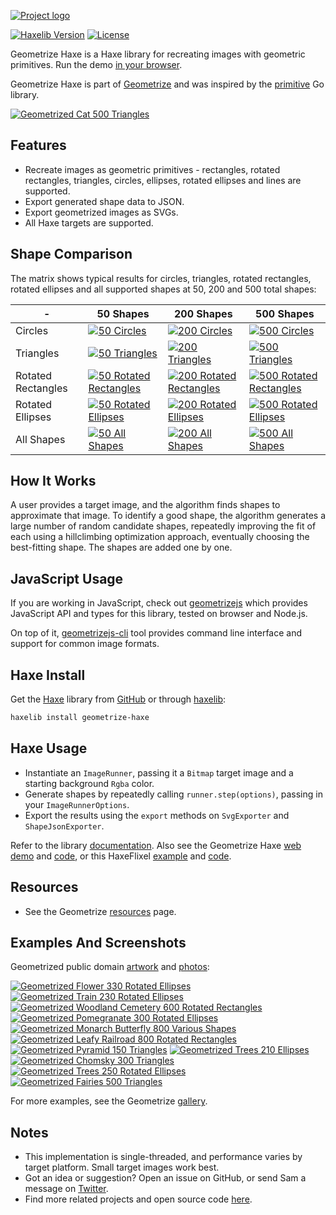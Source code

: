 [![Project logo](https://github.com/Tw1ddle/geometrize-haxe/blob/master/screenshots/logo.png?raw=true "Geometrize Haxe - recreating images as geometric shapes logo")](https://www.geometrize.co.uk/)

[![Haxelib Version](https://img.shields.io/github/tag/Tw1ddle/geometrize-haxe.svg?style=flat-square&label=haxelib)](https://lib.haxe.org/p/geometrize-haxe)
[![License](https://img.shields.io/:license-mit-blue.svg?style=flat-square)](https://github.com/Tw1ddle/geometrize-haxe/blob/master/LICENSE)

Geometrize Haxe is a Haxe library for recreating images with geometric primitives. Run the demo [in your browser](https://www.samcodes.co.uk/project/geometrize-haxe-web/).

Geometrize Haxe is part of [Geometrize](https://www.geometrize.co.uk/) and was inspired by the [primitive](https://github.com/fogleman/primitive) Go library.

[![Geometrized Cat 500 Triangles](https://github.com/Tw1ddle/geometrize-haxe/blob/master/screenshots/cat.gif?raw=true "Geometrized Cat - 500 Geometric Primitives")](https://www.geometrize.co.uk/)

## Features
* Recreate images as geometric primitives - rectangles, rotated rectangles, triangles, circles, ellipses, rotated ellipses and lines are supported.
* Export generated shape data to JSON.
* Export geometrized images as SVGs.
* All Haxe targets are supported.

## Shape Comparison

The matrix shows typical results for circles, triangles, rotated rectangles, rotated ellipses and all supported shapes at 50, 200 and 500 total shapes:

| -                  | 50 Shapes     | 200 Shapes    | 500 Shapes   |
| ------------------ | ------------- | ------------- | ------------ |
| Circles            | [![50 Circles](https://github.com/Tw1ddle/geometrize-haxe/blob/master/screenshots/seagull_50_circles.png?raw=true)](https://www.geometrize.co.uk/) | [![200 Circles](https://github.com/Tw1ddle/geometrize-haxe/blob/master/screenshots/seagull_200_circles.png?raw=true)](https://www.geometrize.co.uk/) | [![500 Circles](https://github.com/Tw1ddle/geometrize-haxe/blob/master/screenshots/seagull_500_circles.png?raw=true)](https://www.geometrize.co.uk/) |
| Triangles          | [![50 Triangles](https://github.com/Tw1ddle/geometrize-haxe/blob/master/screenshots/seagull_50_triangles.png?raw=true)](https://www.geometrize.co.uk/) | [![200 Triangles](https://github.com/Tw1ddle/geometrize-haxe/blob/master/screenshots/seagull_200_triangles.png?raw=true)](https://www.geometrize.co.uk/) | [![500 Triangles](https://github.com/Tw1ddle/geometrize-haxe/blob/master/screenshots/seagull_500_triangles.png?raw=true)](https://www.geometrize.co.uk/) |
| Rotated Rectangles | [![50 Rotated Rectangles](https://github.com/Tw1ddle/geometrize-haxe/blob/master/screenshots/seagull_50_rotated_rectangles.png?raw=true)](https://www.geometrize.co.uk/) | [![200 Rotated Rectangles](https://github.com/Tw1ddle/geometrize-haxe/blob/master/screenshots/seagull_200_rotated_rectangles.png?raw=true)](https://www.geometrize.co.uk/) | [![500 Rotated Rectangles](https://github.com/Tw1ddle/geometrize-haxe/blob/master/screenshots/seagull_500_rotated_rectangles.png?raw=true)](https://www.geometrize.co.uk/) |
| Rotated Ellipses   | [![50 Rotated Ellipses](https://github.com/Tw1ddle/geometrize-haxe/blob/master/screenshots/seagull_50_rotated_ellipses.png?raw=true)](https://www.geometrize.co.uk/) | [![200 Rotated Ellipses](https://github.com/Tw1ddle/geometrize-haxe/blob/master/screenshots/seagull_200_rotated_ellipses.png?raw=true)](https://www.geometrize.co.uk/) | [![500 Rotated Ellipses](https://github.com/Tw1ddle/geometrize-haxe/blob/master/screenshots/seagull_500_rotated_ellipses.png?raw=true)](https://www.geometrize.co.uk/) |
| All Shapes         | [![50 All Shapes](https://github.com/Tw1ddle/geometrize-haxe/blob/master/screenshots/seagull_50_all_shapes.png?raw=true)](https://www.geometrize.co.uk/) | [![200 All Shapes](https://github.com/Tw1ddle/geometrize-haxe/blob/master/screenshots/seagull_200_all_shapes.png?raw=true)](https://www.geometrize.co.uk/) | [![500 All Shapes](https://github.com/Tw1ddle/geometrize-haxe/blob/master/screenshots/seagull_500_all_shapes.png?raw=true)](https://www.geometrize.co.uk/) |

## How It Works

A user provides a target image, and the algorithm finds shapes to approximate that image. To identify a good shape, the algorithm generates a large number of random candidate shapes, repeatedly improving the fit of each using a hillclimbing optimization approach, eventually choosing the best-fitting shape. The shapes are added one by one.

## JavaScript Usage

If you are working in JavaScript, check out [geometrizejs](https://www.npmjs.com/package/geometrizejs) which provides JavaScript API and types for this library, tested on browser and Node.js.

On top of it, [geometrizejs-cli](https://www.npmjs.com/package/geometrizejs-cli) tool provides command line interface and support for common image formats.

## Haxe Install

Get the [Haxe](https://haxe.org/) library from [GitHub](https://github.com/Tw1ddle/geometrize-haxe) or through [haxelib](https://lib.haxe.org/p/geometrize-haxe/):

```bash
haxelib install geometrize-haxe
```

## Haxe Usage

* Instantiate an ```ImageRunner```, passing it a ```Bitmap``` target image and a starting background ```Rgba``` color.
* Generate shapes by repeatedly calling ```runner.step(options)```, passing in your ```ImageRunnerOptions```.
* Export the results using the ```export``` methods on ```SvgExporter``` and ```ShapeJsonExporter```.

Refer to the library [documentation](https://tw1ddle.github.io/geometrize-haxe/). Also see the Geometrize Haxe [web demo](https://www.samcodes.co.uk/project/geometrize-haxe-web/) and [code](https://github.com/Tw1ddle/geometrize-haxe-web/), or this HaxeFlixel [example](https://samcodes.co.uk/project/geometrize-haxe-flixel/) and [code](https://github.com/Tw1ddle/geometrize-haxe-demo/).

## Resources

* See the Geometrize [resources](https://resources.geometrize.co.uk/) page.

## Examples And Screenshots

Geometrized public domain [artwork](https://commons.wikimedia.org/wiki/Category:Paintings_by_painter) and [photos](https://www.pexels.com/public-domain-images/):

[![Geometrized Flower 330 Rotated Ellipses](https://github.com/Tw1ddle/geometrize-haxe/blob/master/screenshots/flower.png?raw=true "Flower - 330 Rotated Ellipses")](https://www.geometrize.co.uk/)
[![Geometrized Train 230 Rotated Ellipses](https://github.com/Tw1ddle/geometrize-haxe/blob/master/screenshots/train.png?raw=true "Train - 230 Rotated Ellipses")](https://www.geometrize.co.uk/)
[![Geometrized Woodland Cemetery 600 Rotated Rectangles](https://github.com/Tw1ddle/geometrize-haxe/blob/master/screenshots/woodland_cemetery.png?raw=true "Woodland Cemetery - 600 Rotated Rectangles")](https://www.geometrize.co.uk/)
[![Geometrized Pomegranate 300 Rotated Ellipses](https://github.com/Tw1ddle/geometrize-haxe/blob/master/screenshots/pomegranate.png?raw=true "Pomegranate - 300 Rotated Ellipses")](https://www.geometrize.co.uk/)
[![Geometrized Monarch Butterfly 800 Various Shapes](https://github.com/Tw1ddle/geometrize-haxe/blob/master/screenshots/monarch_butterfly.png?raw=true "Monarch Butterfly - 800 Various Shapes")](https://www.geometrize.co.uk/)
[![Geometrized Leafy Railroad 800 Rotated Rectangles](https://github.com/Tw1ddle/geometrize-haxe/blob/master/screenshots/leafy_railroad.png?raw=true "Leafy Railroad - 800 Rotated Rectangles")](https://www.geometrize.co.uk/)
[![Geometrized Pyramid 150 Triangles](https://github.com/Tw1ddle/geometrize-haxe/blob/master/screenshots/pyramid.png?raw=true "Pyramid - 150 Triangles")](https://www.geometrize.co.uk/)
[![Geometrized Trees 210 Ellipses](https://github.com/Tw1ddle/geometrize-haxe/blob/master/screenshots/tree_under_clouds.png?raw=true "Tree Under Clouds - 210 Ellipses")](https://www.geometrize.co.uk/)
[![Geometrized Chomsky 300 Triangles](https://github.com/Tw1ddle/geometrize-haxe/blob/master/screenshots/chomsky.png?raw=true "Noam Chomsky - 300 Triangles")](https://www.geometrize.co.uk/)
[![Geometrized Trees 250 Rotated Ellipses](https://github.com/Tw1ddle/geometrize-haxe/blob/master/screenshots/trees.png?raw=true "Trees - 250 Rotated Ellipses")](https://www.geometrize.co.uk/)
[![Geometrized Fairies 500 Triangles](https://github.com/Tw1ddle/geometrize-haxe/blob/master/screenshots/fairies.png?raw=true "Fairies - 500 Triangles")](https://www.geometrize.co.uk/)

For more examples, see the Geometrize [gallery](https://gallery.geometrize.co.uk/).

## Notes
* This implementation is single-threaded, and performance varies by target platform. Small target images work best.
* Got an idea or suggestion? Open an issue on GitHub, or send Sam a message on [Twitter](https://twitter.com/Sam_Twidale).
* Find more related projects and open source code [here](https://resources.geometrize.co.uk/).